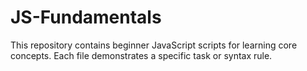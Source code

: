 # JS-Fundamentals

This repository contains beginner JavaScript scripts for learning core concepts. Each file demonstrates a specific task or syntax rule.